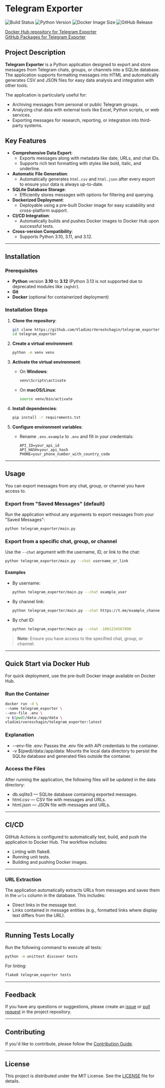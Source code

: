 # Telegram Exporter

![Build Status](https://github.com/VladimirVereshchagin/telegram_exporter/workflows/Python%20CI/CD/badge.svg)
![Python Version](https://img.shields.io/badge/python-3.10%20|%203.11%20|%203.12-blue)
![Docker Image Size](https://img.shields.io/docker/image-size/vladimirvereschagin/telegram_exporter/latest)
![GitHub Release](https://img.shields.io/github/v/release/VladimirVereshchagin/telegram_exporter)

[Docker Hub repository for Telegram Exporter](https://hub.docker.com/r/vladimirvereschagin/telegram_exporter)  
[GitHub Packages for Telegram Exporter](https://github.com/VladimirVereshchagin/telegram_exporter/packages)

## Project Description

**Telegram Exporter** is a Python application designed to export and store messages from Telegram chats, groups, or channels into a SQLite database. The application supports formatting messages into HTML and automatically generates CSV and JSON files for easy data analysis and integration with other tools.

The application is particularly useful for:

- Archiving messages from personal or public Telegram groups.
- Analyzing chat data with external tools like Excel, Python scripts, or web services.
- Exporting messages for research, reporting, or integration into third-party systems.

## Key Features

- **Comprehensive Data Export**:
  - Exports messages along with metadata like date, URLs, and chat IDs.
  - Supports rich text formatting with styles like bold, italic, and underline.
- **Automatic File Generation**:
  - Automatically generates `html.csv` and `html.json` after every export to ensure your data is always up-to-date.
- **SQLite Database Storage**:
  - Efficiently stores messages with options for filtering and querying.
- **Dockerized Deployment**:
  - Deployable using a pre-built Docker image for easy scalability and cross-platform support.
- **CI/CD Integration**:
  - Automatically builds and pushes Docker images to Docker Hub upon successful tests.
- **Cross-version Compatibility**:
  - Supports Python 3.10, 3.11, and 3.12.

---

## Installation

### Prerequisites

- **Python** version **3.10** to **3.12** (Python 3.13 is not supported due to deprecated modules like `imghdr`).
- **Git**
- **Docker** (optional for containerized deployment)

### Installation Steps

1. **Clone the repository**:

   ```bash
   git clone https://github.com/VladimirVereshchagin/telegram_exporter.git
   cd telegram_exporter
   ```

2. **Create a virtual environment**:

   ```bash
   python -m venv venv
   ```

3. **Activate the virtual environment**:

   - On **Windows**:

     ```bash
     venv\Scripts\activate
     ```

   - On **macOS/Linux**:

     ```bash
     source venv/bin/activate
     ```

4. **Install dependencies**:

   ```bash
   pip install -r requirements.txt
   ```

5. **Configure environment variables**:
   - Rename `.env.example` to `.env` and fill in your credentials:

     ```env
     API_ID=your_api_id
     API_HASH=your_api_hash
     PHONE=your_phone_number_with_country_code
     ```

---

## Usage

You can export messages from any chat, group, or channel you have access to.

### Export from "Saved Messages" (default)

Run the application without any arguments to export messages from your "Saved Messages":

```bash
python telegram_exporter/main.py
```

### Export from a specific chat, group, or channel

Use the `--chat` argument with the username, ID, or link to the chat:

```bash
python telegram_exporter/main.py --chat username_or_link
```

#### Examples

- By username:

  ```bash
  python telegram_exporter/main.py --chat example_user
  ```

- By channel link:

  ```bash
  python telegram_exporter/main.py --chat https://t.me/example_channel
  ```

- By chat ID:

  ```bash
  python telegram_exporter/main.py --chat -1001234567890
  ```

> **Note:** Ensure you have access to the specified chat, group, or channel.

---

## Quick Start via Docker Hub

For quick deployment, use the pre-built Docker image available on Docker Hub.

### Run the Container

  ```bash
  docker run -d \
  --name telegram_exporter \
  --env-file .env \
  -v $(pwd)/data:/app/data \
  vladimirvereschagin/telegram_exporter:latest
  ```

### Explanation

- --env-file .env: Passes the .env file with API credentials to the container.
- -v $(pwd)/data:/app/data: Mounts the local data directory to persist the SQLite database and generated files outside the container.

### Access the Files

After running the application, the following files will be updated in the data directory:

- db.sqlite3 — SQLite database containing exported messages.
- html.csv — CSV file with messages and URLs.
- html.json — JSON file with messages and URLs.

---

## CI/CD

GitHub Actions is configured to automatically test, build, and push the application to Docker Hub. The workflow includes:

- Linting with flake8.
- Running unit tests.
- Building and pushing Docker images.

---

### URL Extraction

The application automatically extracts URLs from messages and saves them in the `urls` column in the database. This includes:

- Direct links in the message text.
- Links contained in message entities (e.g., formatted links where display text differs from the URL).

---

## Running Tests Locally

Run the following command to execute all tests:

```bash
python -m unittest discover tests
```

For linting:

```bash
flake8 telegram_exporter tests
```

---

## Feedback

If you have any questions or suggestions, please create an [issue](https://github.com/VladimirVereshchagin/telegram_exporter/issues) or [pull request](https://github.com/VladimirVereshchagin/telegram_exporter/pulls) in the project repository.

---

## Contributing

If you'd like to contribute, please follow the [Contribution Guide](CONTRIBUTING.md).

---

## License

This project is distributed under the MIT License. See the [LICENSE](LICENSE) file for details.
